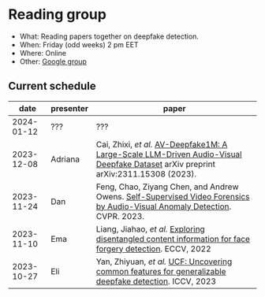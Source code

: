 # Reading group

- What: Reading papers together on deepfake detection.
- When: Friday (odd weeks) 2 pm EET
- Where: Online
- Other: [Google group](https://groups.google.com/g/deepfake-detection-reading-group)

## Current schedule

| date | presenter | paper |
|------|-----------|-------|
| 2024-01-12 | ??? | ??? |
| 2023-12-08 | Adriana | Cai, Zhixi, _et al._ [AV-Deepfake1M: A Large-Scale LLM-Driven Audio-Visual Deepfake Dataset](https://arxiv.org/pdf/2311.15308.pdf) arXiv preprint arXiv:2311.15308 (2023). |
| 2023-11-24 | Dan | Feng, Chao, Ziyang Chen, and Andrew Owens. [Self-Supervised Video Forensics by Audio-Visual Anomaly Detection](https://arxiv.org/pdf/2301.01767.pdf). CVPR. 2023. |
| 2023-11-10 | Ema | Liang, Jiahao, _et al._ [Exploring disentangled content information for face forgery detection](https://arxiv.org/pdf/2207.09202.pdf). ECCV, 2022 |
| 2023-10-27 | Eli | Yan, Zhiyuan, _et al._ [UCF: Uncovering common features for generalizable deepfake detection](https://arxiv.org/pdf/2304.13949.pdf). ICCV, 2023 |
